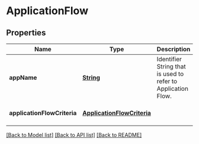 # ApplicationFlow
## Properties

Name | Type | Description | Notes
------------ | ------------- | ------------- | -------------
**appName** | [**String**](string.md) | Identifier String that is used to refer to Application Flow. | [optional] [default to null]
**applicationFlowCriteria** | [**ApplicationFlowCriteria**](ApplicationFlowCriteria.md) |  | [optional] [default to null]

[[Back to Model list]](../README.md#documentation-for-models) [[Back to API list]](../README.md#documentation-for-api-endpoints) [[Back to README]](../README.md)

